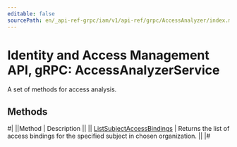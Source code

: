 ```yaml
---
editable: false
sourcePath: en/_api-ref-grpc/iam/v1/api-ref/grpc/AccessAnalyzer/index.md
---
```


# Identity and Access Management API, gRPC: AccessAnalyzerService

A set of methods for access analysis.

## Methods

#|
||Method | Description ||
|| [ListSubjectAccessBindings](listSubjectAccessBindings.md) | Returns the list of access bindings for the specified subject in chosen organization. ||
|#